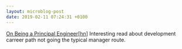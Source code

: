 ```yaml
---
layout: microblog-post
date: 2019-02-11 07:24:31 +0100
---
```


[On Being a Principal Engineer](https://blog.dbsmasher.com/2019/01/28/on-being-a-principal-engineer.html)\[[hn](https://news.ycombinator.com/item?id=19128489)\] Interesting read about development carreer path not going the typical manager route.

